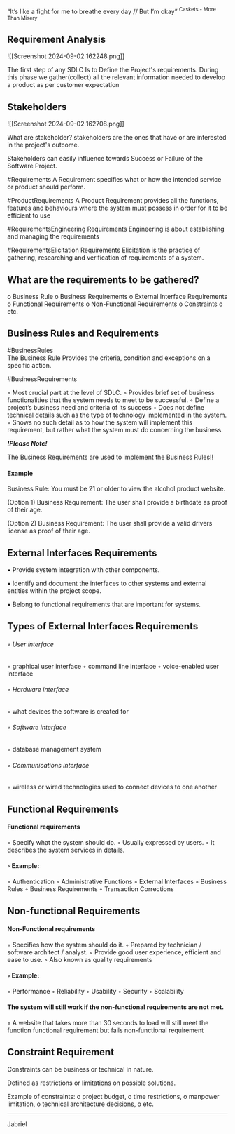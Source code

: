 “It’s like a fight for me to breathe every day // But I’m okay”
<sup>Caskets - More Than Misery</sup>

## Requirement Analysis

![[Screenshot 2024-09-02 162248.png]] 

The first step of any SDLC Is to Define the Project's requirements.
During this phase we gather(collect) all the relevant information needed to develop a 
product as per customer expectation

## Stakeholders

![[Screenshot 2024-09-02 162708.png]]

What are stakeholder? stakeholders are the ones that have or are interested  in the project's outcome.

Stakeholders can easily influence towards Success or Failure of the Software Project.


#Requirements
 A Requirement specifies what or how the intended service or product should perform.

#ProductRequirements 
A Product Requirement provides all the functions, features and behaviours where the system must possess in order for it to be efficient to use

#RequirementsEngineering
Requirements Engineering is about establishing and managing the requirements

#RequirementsElicitation
Requirements Elicitation is the practice of gathering, researching and verification of requirements of a system.


## What are the requirements to be gathered?

o Business Rule 
o Business Requirements 
o External Interface Requirements 
o Functional Requirements 
o Non-Functional Requirements 
o Constraints 
o etc.

## Business Rules and Requirements

#BusinessRules\
The Business Rule Provides the criteria, condition and exceptions on a specific action.

#BusinessRequirements

◦ Most crucial part at the level of SDLC. 
◦ Provides brief set of business functionalities that the system needs to meet to be successful. 
◦ Define a project’s business need and criteria of its success 
◦ Does not define technical details such as the type of technology implemented in the system. 
◦ Shows no such detail as to how the system will implement this requirement, but rather what the system must do concerning the business.

***!Please Note!***

The Business Requirements are used to implement the Business Rules!!

#### Example

Business Rule: You must be 21 or older to view the alcohol product website. 

(Option 1) Business Requirement: The user shall provide a birthdate as proof of their age.

(Option 2) Business Requirement: The user shall provide a valid drivers license as proof of their age.



## External Interfaces Requirements

• Provide system integration with other components. 

• Identify and document the interfaces to other systems and external entities within the project scope. 

• Belong to functional requirements that are important for systems.


## Types of External Interfaces Requirements

###### ◦ User interface
   ◦ graphical user interface 
   ◦ command line interface 
   ◦ voice-enabled user interface 

###### ◦ Hardware interface
   ◦ what devices the software is created for 

###### ◦ Software interface 
   ◦ database management system 

###### ◦ Communications interface 
   ◦ wireless or wired technologies used to connect devices to one another

## Functional Requirements

#### Functional requirements 
   ◦ Specify what the system should do. 
   ◦ Usually expressed by users. 
   ◦ It describes the system services in details.

#### ◦ Example: 
   ◦ Authentication 
   ◦ Administrative Functions 
   ◦ External Interfaces 
   ◦ Business Rules 
   ◦ Business Requirements 
   ◦ Transaction Corrections


## Non-functional Requirements

#### Non-Functional requirements 
   ◦ Specifies how the system should do it. 
   ◦ Prepared by technician / software architect / analyst. 
   ◦ Provide good user experience, efficient and ease to use. 
   ◦ Also known as quality requirements 

#### ◦ Example: 
   ◦ Performance 
   ◦ Reliability 
   ◦ Usability 
   ◦ Security 
   ◦ Scalability


#### **The system will still work if the non-functional requirements are not met.** 

   ◦ A website that takes more than 30 seconds to load will still meet the function functional requirement but fails non-functional requirement



## Constraint Requirement

Constraints can be business or technical in nature.

Defined as restrictions or limitations on possible solutions. 

Example of constraints: 
   o project budget, 
   o time restrictions, 
   o manpower limitation, 
   o technical architecture decisions, 
   o etc.


---
Jabriel